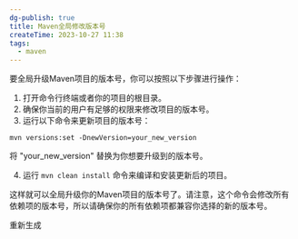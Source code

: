 ```yaml
---
dg-publish: true
title: Maven全局修改版本号
createTime: 2023-10-27 11:38
tags:
  - maven
---
```

要全局升级Maven项目的版本号，你可以按照以下步骤进行操作：

1. 打开命令行终端或者你的项目的根目录。
2. 确保你当前的用户有足够的权限来修改项目的版本号。
3. 运行以下命令来更新项目的版本号：

```shell
mvn versions:set -DnewVersion=your_new_version
```

将 "your_new_version" 替换为你想要升级到的版本号。

4. 运行 `mvn clean install` 命令来编译和安装更新后的项目。

这样就可以全局升级你的Maven项目的版本号了。请注意，这个命令会修改所有依赖项的版本号，所以请确保你的所有依赖项都兼容你选择的新的版本号。

重新生成